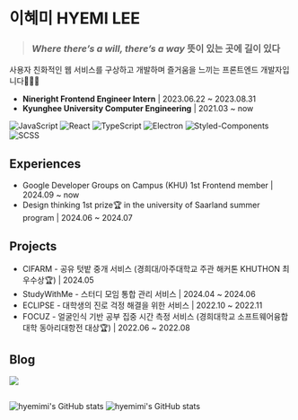 
  # 이혜미 HYEMI LEE 
  > ### __*Where there’s a will, there’s a way*__ 뜻이 있는 곳에 길이 있다
> 
  사용자 친화적인 웹 서비스를 구상하고 개발하며 즐거움을 느끼는 프론트엔드 개발자입니다👩🏻‍💻

  - **Nineright Frontend Engineer Intern** | 2023.06.22 ~ 2023.08.31
  - **Kyunghee University Computer Engineering** | 2021.03 ~ now

  ![JavaScript](https://img.shields.io/badge/JavaScript-F7DF1E?style=for-the-badge&logo=javascript&logoColor=black)
   ![React](https://img.shields.io/badge/React-20232A?style=for-the-badge&logo=react&logoColor=61DAFB)
   ![TypeScript](https://img.shields.io/badge/TypeScript-007ACC?style=for-the-badge&logo=typescript&logoColor=white)
   ![Electron](https://img.shields.io/badge/Electron-2B2E3A?style=for-the-badge&logo=electron&logoColor=9FEAF9)
   ![Styled-Components](https://img.shields.io/badge/Styled--Components-DB7093?style=for-the-badge&logo=styled-components&logoColor=white)
   ![SCSS](https://img.shields.io/badge/SCSS-CC6699?style=for-the-badge&logo=sass&logoColor=white)
    
  ## Experiences
  - Google Developer Groups on Campus (KHU) 1st Frontend member | 2024.09 ~ now
  - Design thinking 1st prize🏆 in the university of Saarland summer program | 2024.06 ~ 2024.07
  ## Projects
  - CIFARM - 공유 텃밭 중개 서비스 (경희대/아주대학교 주관 해커톤 KHUTHON 최우수상🏆) | 2024.05
  - StudyWithMe - 스터디 모임 통합 관리 서비스 | 2024.04 ~ 2024.06
  - ECLIPSE - 대학생의 진로 걱정 해결을 위한 서비스 | 2022.10 ~ 2022.11
  - FOCUZ - 얼굴인식 기반 공부 집중 시간 측정 서비스 (경희대학교 소프트웨어융합대학 동아리대항전 대상🏆) | 2022.06 ~ 2022.08  
  ## Blog
   <a href="https://hyemmimi.tistory.com/">
    <img src="https://img.shields.io/badge/tistory-000000?style=for-the-badge&logo=tistory&logoColor=white">
  </a>
  
  ## 
![hyemimi's GitHub stats](https://github-readme-stats.vercel.app/api?username=hyemimi&show_icons=true&theme=dracula)
![hyemimi's GitHub stats](https://github-readme-stats.vercel.app/api/top-langs/?username=hyemimi&show_icons=true&hide_border=true&title_color=004386&icon_color=004386&layout=compact) 
